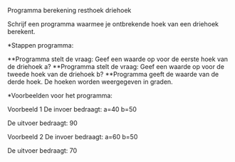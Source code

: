 Programma berekening resthoek driehoek

Schrijf een programma waarmee je ontbrekende hoek van een driehoek berekent. 

*Stappen programma:

**Programma stelt de vraag: Geef een waarde op voor de eerste hoek van de driehoek a? **Programma stelt de vraag: Geef een waarde op voor de tweede hoek van de driehoek b?  **Programma geeft de waarde van de derde hoek. De hoeken worden weergegeven in graden.

*Voorbeelden voor het programma:

Voorbeeld 1 De invoer bedraagt: a=40 b=50

De uitvoer bedraagt: 90 

Voorbeeld 2 De invoer bedraagt: a=60 b=50

De uitvoer bedraagt: 70

